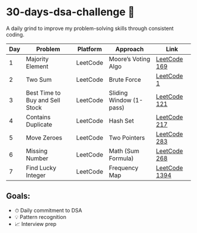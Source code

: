 # 30-days-dsa-challenge 🚀

A daily grind to improve my problem-solving skills through consistent coding.

| Day | Problem                         | Platform | Approach                | Link                                                                           |
| --- | ------------------------------- | -------- | ----------------------- | ------------------------------------------------------------------------------ |
| 1   | Majority Element                | LeetCode | Moore’s Voting Algo     | [LeetCode 169](https://leetcode.com/problems/majority-element/)                |
| 2   | Two Sum                         | LeetCode | Brute Force             | [LeetCode 1](https://leetcode.com/problems/two-sum/)                           |
| 3   | Best Time to Buy and Sell Stock | LeetCode | Sliding Window (1-pass) | [LeetCode 121](https://leetcode.com/problems/best-time-to-buy-and-sell-stock/) |
| 4   | Contains Duplicate              | LeetCode | Hash Set                | [LeetCode 217](https://leetcode.com/problems/contains-duplicate/)              |
| 5   | Move Zeroes                     | LeetCode | Two Pointers            | [LeetCode 283](https://leetcode.com/problems/move-zeroes/)                     |
| 6   | Missing Number                  | LeetCode | Math (Sum Formula)      | [LeetCode 268](https://leetcode.com/problems/missing-number/)                  |
| 7   | Find Lucky Integer              | LeetCode | Frequency Map           | [LeetCode 1394](https://leetcode.com/problems/find-lucky-integer-in-an-array/) |

## Goals:

- ⏱ Daily commitment to DSA
- 💡 Pattern recognition
- 📈 Interview prep
